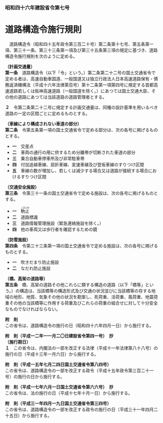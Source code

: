 ### 昭和四十六年建設省令第七号  
# 道路構造令施行規則  
　道路構造令（昭和四十五年政令第三百二十号）第二条第十七号、第五条第一項、第三十一条、第三十三条第一項及び第三十五条第三項の規定に基づき、道路構造令施行規則を次のように定める。  
  
**（計画交通量）**  
**第一条**　道路構造令（以下「令」という。）第二条第二十二号の国土交通省令で定める者は、高速自動車国道、一般国道又は独立行政法人日本高速道路保有・債務返済機構法（平成十六年法律第百号）第十二条第一項第四号に規定する首都高速道路若しくは阪神高速道路（一般国道を除く。）にあつては国土交通大臣、その他の道路にあつては当該道路の道路管理者とする。  
  
**２**　令第二条第二十二号に規定する計画交通量は、同種の設計基準を用いるべき道路の一定の区間ごとに定めるものとする。  
  
**（車線により構成されない車道の部分）**  
**第二条**　令第五条第一項の国土交通省令で定める部分は、次の各号に掲げるものとする。  
* **一**　交差点  
* **二**　車両の通行の用に供するため分離帯が切断された車道の部分  
* **三**　乗合自動車停車所及び非常駐車帯  
* **四**　付加追越車線、屈折車線、変速車線及び登坂車線のすりつけ区間  
* **五**　車線の数が増加し、若しくは減少する場合又は道路が接続する場合におけるすりつけ区間  
  
**（交通安全施設）**  
**第三条**　令第三十一条の国土交通省令で定める施設は、次の各号に掲げるものとする。  
* **一**　<ruby>駒止<rt>こまどめ</rt></ruby>  
* **二**　道路標識  
* **三**　道路情報管理施設（緊急連絡施設を除く。）  
* **四**　他の車両又は歩行者を確認するための鏡  
  
**（防雪施設）**  
**第四条**　令第三十三条第一項の国土交通省令で定める施設は、次の各号に掲げるものとする。  
* **一**　吹きだまり防止施設  
* **二**　なだれ防止施設  
  
**（橋、高架の道路等）**  
**第五条**　橋、高架の道路その他これらに類する構造の道路（以下「橋等」という。）の構造は、当該橋等の構造形式及び交通の状況並びに当該橋等の存する地域の地形、地質、気象その他の状況を勘案し、死荷重、活荷重、風荷重、地震荷重その他の当該橋等に作用する荷重及びこれらの荷重の組合せに対して十分安全なものでなければならない。  
  
**附　則**  
この省令は、道路構造令の施行の日（昭和四十六年四月一日）から施行する。  
  
**附　則（平成一二年一一月二〇日建設省令第四一号）　抄**  
**（施行期日）**  
**１**　この省令は、内閣法の一部を改正する法律（平成十一年法律第八十八号）の施行の日（平成十三年一月六日）から施行する。  
  
**附　則（平成一五年七月二四日国土交通省令第八四号）**  
この省令は、道路構造令の一部を改正する政令（平成十五年政令第三百二十一号）の施行の日から施行する。  
  
**附　則（平成一七年六月一日国土交通省令第六六号）　抄**  
この省令は、法の施行の日（平成十七年十月一日）から施行する。  
  
**附　則（平成三一年四月一九日国土交通省令第三四号）**  
この省令は、道路構造令の一部を改正する政令の施行の日（平成三十一年四月二十五日）から施行する。  
  
